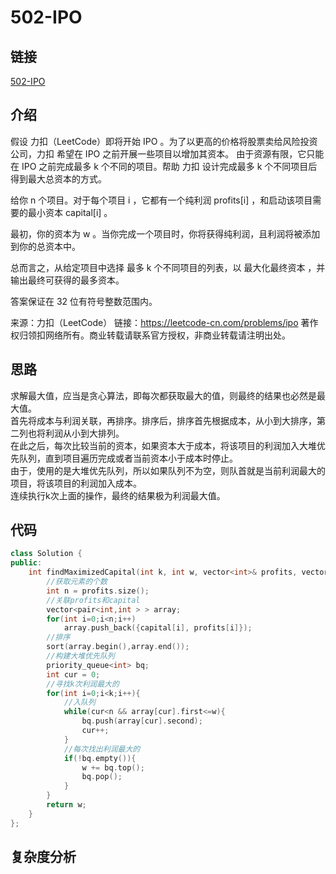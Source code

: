 # 502-IPO
## 链接
[502-IPO](https://leetcode-cn.com/problems/ipo/)
## 介绍
假设 力扣（LeetCode）即将开始 IPO 。为了以更高的价格将股票卖给风险投资公司，力扣 希望在 IPO 之前开展一些项目以增加其资本。 由于资源有限，它只能在 IPO 之前完成最多 k 个不同的项目。帮助 力扣 设计完成最多 k 个不同项目后得到最大总资本的方式。

给你 n 个项目。对于每个项目 i ，它都有一个纯利润 profits[i] ，和启动该项目需要的最小资本 capital[i] 。

最初，你的资本为 w 。当你完成一个项目时，你将获得纯利润，且利润将被添加到你的总资本中。

总而言之，从给定项目中选择 最多 k 个不同项目的列表，以 最大化最终资本 ，并输出最终可获得的最多资本。

答案保证在 32 位有符号整数范围内。

来源：力扣（LeetCode）
链接：https://leetcode-cn.com/problems/ipo
著作权归领扣网络所有。商业转载请联系官方授权，非商业转载请注明出处。
## 思路
求解最大值，应当是贪心算法，即每次都获取最大的值，则最终的结果也必然是最大值。  
首先将成本与利润关联，再排序。排序后，排序首先根据成本，从小到大排序，第二列也将利润从小到大排列。  
在此之后，每次比较当前的资本，如果资本大于成本，将该项目的利润加入大堆优先队列，直到项目遍历完成或者当前资本小于成本时停止。  
由于，使用的是大堆优先队列，所以如果队列不为空，则队首就是当前利润最大的项目，将该项目的利润加入成本。  
连续执行k次上面的操作，最终的结果极为利润最大值。  
## 代码
```c++
class Solution {
public:
    int findMaximizedCapital(int k, int w, vector<int>& profits, vector<int>& capital) {
        //获取元素的个数
        int n = profits.size();
        //关联profits和capital
        vector<pair<int,int > > array;
        for(int i=0;i<n;i++)
            array.push_back({capital[i], profits[i]});
        //排序
        sort(array.begin(),array.end());
        //构建大堆优先队列
        priority_queue<int> bq;
        int cur = 0;
        //寻找k次利润最大的
        for(int i=0;i<k;i++){
            //入队列
            while(cur<n && array[cur].first<=w){
                bq.push(array[cur].second);
                cur++;
            }
            //每次找出利润最大的
            if(!bq.empty()){
                w += bq.top();
                bq.pop();
            }
        }
        return w;
    }
};
```
## 复杂度分析
